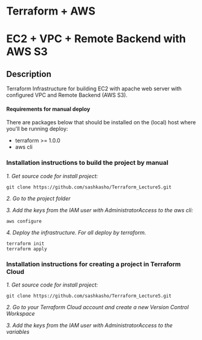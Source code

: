 # Terraform + AWS 
# EC2 + VPC + Remote Backend with AWS S3

## Description
Terraform Infrastructure for building EC2 with apache web server with configured VPC and Remote Backend (AWS S3).

#### Requirements for manual deploy
There are packages below that should be installed on the (local) host where you'll be running deploy:
 * terraform >= 1.0.0
 * aws cli 
 
### Installation instructions to build the project by **manual**

*1. Get source code for install project:*  
```
git clone https://github.com/sashkasho/Terraform_Lecture5.git
```
*2. Go to the project folder*

*3. Add the keys from the IAM user with AdministratorAccess to the aws cli:*
```
aws configure
```

*4. Deploy the infrastructure. For all deploy by terraform.*
```
terraform init
terraform apply
```

### Installation instructions for creating a project in **Terraform Cloud**
*1. Get source code for install project:*  
```
git clone https://github.com/sashkasho/Terraform_Lecture5.git
```
*2. Go to your Terraform Cloud account and create a new Version Control Workspace*

*3. Add the keys from the IAM user with AdministratorAccess to the variables*
